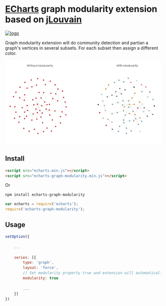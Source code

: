 # [ECharts](https://github.com/ecomfe/echarts) graph modularity extension based on [jLouvain](https://github.com/upphiminn/jLouvain)

<a href="http://echarts.baidu.com">
    <img style="vertical-align: top;" src="https://github.com/ecomfe/echarts/raw/master/asset/logo.png?raw=true" alt="logo" height="50px">
</a>

Graph modularity extension will do community detection and partian a graph's vertices in several subsets. For each subset then assign a different color.

![](./example/modularity.png)

## Install

```html
<script src="echarts.min.js"></script>
<script src="echarts-graph-modularity.min.js"></script>
```

Or

```shell
npm install echarts-graph-modularity
```

```js
var echarts = require('echarts');
require('echarts-graph-modularity');
```

## Usage

```js
setOption({

    ...

    series: [{
        type: 'graph',
        layout: 'force',
        // Set modularity property true and extension will automatically detect different communities and assign each different color.
        modularity: true

        ...
    }]
})
```
